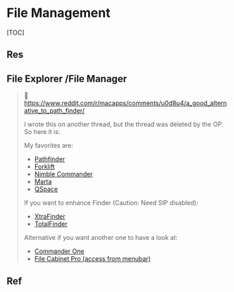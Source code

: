 # File Management

[TOC]



## Res



## File Explorer /File Manager
> 🔗 https://www.reddit.com/r/macapps/comments/u0d8u4/a_good_alternative_to_path_finder/
>
> I wrote this on another thread, but the thread was deleted by the OP. So here it is:
>
> My favorites are:
> - [Pathfinder](https://www.cocoatech.io)
> - [Forklift](https://binarynights.com/)
> - [Nimble Commander](https://magnumbytes.com/)
> - [Marta](https://marta.sh/)
> - [QSpace](https://qspace.awehunt.com/en-us/index.html)
>
> If you want to enhance Finder (Caution: Need SIP disabled):
> - [XtraFinder](https://www.trankynam.com/xtrafinder/)
> - [TotalFinder](https://totalfinder.binaryage.com/)
>
> Alternative if you want another one to have a look at:
>
> - [Commander One](https://mac.eltima.com/file-manager.html)
> - [File Cabinet Pro (access from menubar)](https://apptyrant.com/file-cabinet-pro-help/)



## Ref
